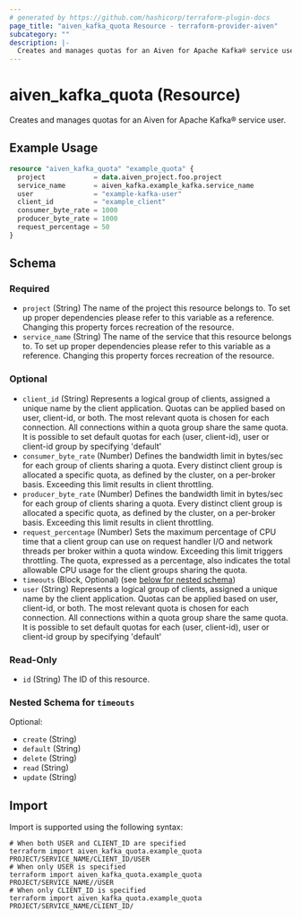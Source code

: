 ```yaml
---
# generated by https://github.com/hashicorp/terraform-plugin-docs
page_title: "aiven_kafka_quota Resource - terraform-provider-aiven"
subcategory: ""
description: |-
  Creates and manages quotas for an Aiven for Apache Kafka® service user.
---
```


# aiven_kafka_quota (Resource)

Creates and manages quotas for an Aiven for Apache Kafka® service user.

## Example Usage

```terraform
resource "aiven_kafka_quota" "example_quota" {
  project            = data.aiven_project.foo.project
  service_name       = aiven_kafka.example_kafka.service_name
  user               = "example-kafka-user"
  client_id          = "example_client"
  consumer_byte_rate = 1000
  producer_byte_rate = 1000
  request_percentage = 50
}
```

<!-- schema generated by tfplugindocs -->
## Schema

### Required

- `project` (String) The name of the project this resource belongs to. To set up proper dependencies please refer to this variable as a reference. Changing this property forces recreation of the resource.
- `service_name` (String) The name of the service that this resource belongs to. To set up proper dependencies please refer to this variable as a reference. Changing this property forces recreation of the resource.

### Optional

- `client_id` (String) Represents a logical group of clients, assigned a unique name by the client application.
Quotas can be applied based on user, client-id, or both.
The most relevant quota is chosen for each connection.
All connections within a quota group share the same quota.
It is possible to set default quotas for each (user, client-id), user or client-id group by specifying 'default'
- `consumer_byte_rate` (Number) Defines the bandwidth limit in bytes/sec for each group of clients sharing a quota.
Every distinct client group is allocated a specific quota, as defined by the cluster, on a per-broker basis.
Exceeding this limit results in client throttling.
- `producer_byte_rate` (Number) Defines the bandwidth limit in bytes/sec for each group of clients sharing a quota.
Every distinct client group is allocated a specific quota, as defined by the cluster, on a per-broker basis.
Exceeding this limit results in client throttling.
- `request_percentage` (Number) Sets the maximum percentage of CPU time that a client group can use on request handler I/O and network threads per broker within a quota window.
Exceeding this limit triggers throttling.
The quota, expressed as a percentage, also indicates the total allowable CPU usage for the client groups sharing the quota.
- `timeouts` (Block, Optional) (see [below for nested schema](#nestedblock--timeouts))
- `user` (String) Represents a logical group of clients, assigned a unique name by the client application.
Quotas can be applied based on user, client-id, or both.
The most relevant quota is chosen for each connection.
All connections within a quota group share the same quota.
It is possible to set default quotas for each (user, client-id), user or client-id group by specifying 'default'

### Read-Only

- `id` (String) The ID of this resource.

<a id="nestedblock--timeouts"></a>
### Nested Schema for `timeouts`

Optional:

- `create` (String)
- `default` (String)
- `delete` (String)
- `read` (String)
- `update` (String)

## Import

Import is supported using the following syntax:

```shell
# When both USER and CLIENT_ID are specified
terraform import aiven_kafka_quota.example_quota PROJECT/SERVICE_NAME/CLIENT_ID/USER
# When only USER is specified
terraform import aiven_kafka_quota.example_quota PROJECT/SERVICE_NAME//USER
# When only CLIENT_ID is specified
terraform import aiven_kafka_quota.example_quota PROJECT/SERVICE_NAME/CLIENT_ID/
```
